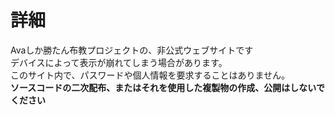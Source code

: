 # 詳細
Avaしか勝たん布教プロジェクトの、非公式ウェブサイトです  
デバイスによって表示が崩れてしまう場合があります。  
このサイト内で、パスワードや個人情報を要求することはありません。  
**ソースコードの二次配布、またはそれを使用した複製物の作成、公開はしないでください**
